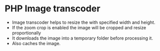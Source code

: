 PHP Image transcoder
====================

 - Image transcoder helps to resize the with specified width and height.
 - If the zoom crop is enabled the image will be cropped and resize proportionally
 - It downloads the image into a temporary folder before processing it.
 - Also caches the image.